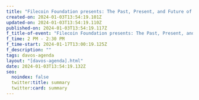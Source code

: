 ```yaml
---
title: "Filecoin Foundation presents: The Past, Present, and Future of the Web"
created-on: 2024-01-03T13:54:19.101Z
updated-on: 2024-01-03T13:54:19.110Z
published-on: 2024-01-03T13:54:19.117Z
f_title-of-event: "Filecoin Foundation presents: The Past, Present, and Future of the Web"
f_time: 2 PM - 2:30 PM
f_time-start: 2024-01-17T13:00:19.125Z
f_description: ""
tags: davos-agenda
layout: "[davos-agenda].html"
date: 2024-01-03T13:54:19.132Z
seo:
  noindex: false
  twitter:title: summary
  twitter:card: summary
---
```

